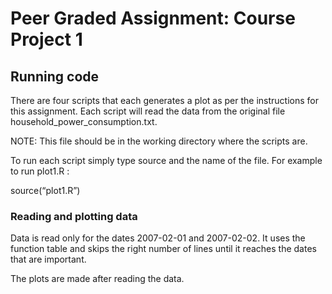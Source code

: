 # Peer Graded Assignment: Course Project 1

## Running code
There are four scripts that each generates a plot as per the instructions for this assignment.
Each script will read the data from the original file household_power_consumption.txt.

NOTE: This file should be in the working directory where the scripts are.

To run each script simply type source and the name of the file. For example to run plot1.R :

source(“plot1.R”)

### Reading and plotting data
Data is read only for the dates 2007-02-01 and 2007-02-02. It uses the function table and skips the right number of lines until it reaches the dates that are important.

The plots are made after reading the data.


